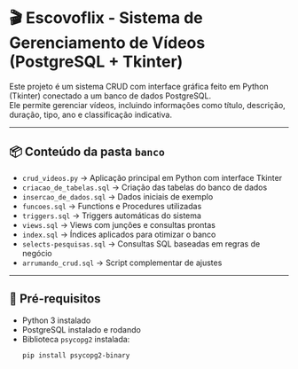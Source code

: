 # 🎬 Escovoflix - Sistema de Gerenciamento de Vídeos (PostgreSQL + Tkinter)

Este projeto é um sistema CRUD com interface gráfica feito em Python (Tkinter) conectado a um banco de dados PostgreSQL.  
Ele permite gerenciar vídeos, incluindo informações como título, descrição, duração, tipo, ano e classificação indicativa.

---

## 📦 Conteúdo da pasta `banco`

- `crud_videos.py` → Aplicação principal em Python com interface Tkinter
- `criacao_de_tabelas.sql` → Criação das tabelas do banco de dados
- `insercao_de_dados.sql` → Dados iniciais de exemplo
- `funcoes.sql` → Functions e Procedures utilizadas
- `triggers.sql` → Triggers automáticas do sistema
- `views.sql` → Views com junções e consultas prontas
- `index.sql` → Índices aplicados para otimizar o banco
- `selects-pesquisas.sql` → Consultas SQL baseadas em regras de negócio
- `arrumando_crud.sql` → Script complementar de ajustes

---

## 🧰 Pré-requisitos

- Python 3 instalado
- PostgreSQL instalado e rodando
- Biblioteca `psycopg2` instalada:
  ```bash
  pip install psycopg2-binary
